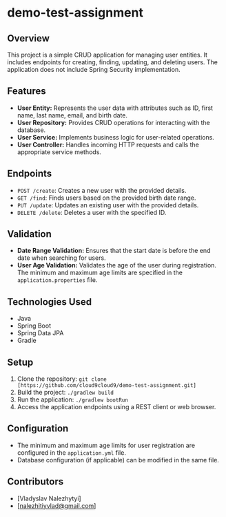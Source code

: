 # demo-test-assignment

## Overview
This project is a simple CRUD application for managing user entities. It includes endpoints for creating, finding, updating, and deleting users. The application does not include Spring Security implementation.

## Features
- **User Entity:** Represents the user data with attributes such as ID, first name, last name, email, and birth date.
- **User Repository:** Provides CRUD operations for interacting with the database.
- **User Service:** Implements business logic for user-related operations.
- **User Controller:** Handles incoming HTTP requests and calls the appropriate service methods.

## Endpoints
- `POST /create`: Creates a new user with the provided details.
- `GET /find`: Finds users based on the provided birth date range.
- `PUT /update`: Updates an existing user with the provided details.
- `DELETE /delete`: Deletes a user with the specified ID.

## Validation
- **Date Range Validation:** Ensures that the start date is before the end date when searching for users.
- **User Age Validation:** Validates the age of the user during registration. The minimum and maximum age limits are specified in the `application.properties` file.

## Technologies Used
- Java
- Spring Boot
- Spring Data JPA
- Gradle

## Setup
1. Clone the repository: `git clone [https://github.com/cloud9cloud9/demo-test-assignment.git]`
3. Build the project: `./gradlew build`
4. Run the application: `./gradlew bootRun`
5. Access the application endpoints using a REST client or web browser.

## Configuration
- The minimum and maximum age limits for user registration are configured in the `application.yml` file.
- Database configuration (if applicable) can be modified in the same file.

## Contributors
- [Vladyslav Nalezhytyi]
- [nalezhitiyvlad@gmail.com]
